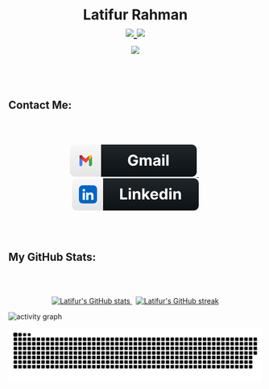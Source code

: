 <p align="center">
<h1 align="center">Latifur Rahman
  <br>
<a href="https://www.github.com/itsLatifur" target="_blank" rel="noreferrer">
  <img src="https://img.shields.io/github/followers/itsLatifur?logo=github&style=for-the-badge&color=0891b2&labelColor=1c1917" height="21px" />
</a>
<a href="https://www.github.com/itsLatifur" target="_blank" rel="noreferrer">
  <img src="https://komarev.com/ghpvc/?username=itsLatifur&label=Profile%20views&style=for-the-badge&color=0891b2&labelColor=1c1917" height="21px" />
</a>
  <br>
<a href="https://github.com/itsLatifur" align="center" style="text-align: center;">
  <img src="https://readme-typing-svg.herokuapp.com?lines=>+Web+Developer+and+Tech+Enthusiast+<;">
</a>
</h1> </p>

<br>
<br>

<!-- About Me -->

<!--
## About Me:
<p align="center"> I am a web-developer an undergraduate CSE student. </p>

<br>
<br>
-->

<!-- Contact Me -->
  
## Contact Me:

<br>
<br>

<p align="center">
<a href="mailto:itslatifur@gmail.com">
    <img src="https://github.com/smashik716/Icons/blob/main/Gmail.svg?style=for-the-badge&logo=GMail&logoColor=red">
</a> &nbsp; 

<a href="https://www.linkedin.com/in/latifur">
  <img src="https://github.com/smashik716/Icons/blob/main/Linked%20in.svg?style=for-the-badge&logo=linkedin&logoColor=grey">
</a>
</p>

<br>
<br>

<!--
## Here's where you can find me:

<br>
<br>

<p align="center">
  <a href="https://codeforces.com/profile/dev.smashik">
    <img src="https://github.com/dev-smashik/Github-Profile-Items/blob/main/Github/Codeforces.svg" alt="codecforces" style="vertical-align:top; margin:4px; color: blue;">
  </a> &nbsp;&nbsp;&nbsp;

  <a href="https://www.codechef.com/users/dev_smashik">
    <img src="https://github.com/dev-smashik/Github-Profile-Items/blob/main/Github/Codechef.svg" alt="codechef" style="vertical-align:top; margin:4px; color: blue;">
  </a> &nbsp;&nbsp;&nbsp;

  <a href="https://www.hackerrank.com/profile/dev_smashik">
    <img src="https://github.com/dev-smashik/Github-Profile-Items/blob/main/Github/HackerRank.svg" alt="HackerRank" style="vertical-align:top; margin:4px; color: blue;">
  </a> &nbsp;&nbsp;&nbsp;
  
  <a href="https://leetcode.com/dev_smashik/">
    <img src="https://github.com/dev-smashik/Github-Profile-Items/blob/main/Github/Leetcode.svg" alt="LeetCode" style="vertical-align:top; margin:4px; color: blue;">
  </a> &nbsp;&nbsp;&nbsp;
  
  <a href="https://www.behance.net/smashik369">
    <img src="https://github.com/dev-smashik/Github-Profile-Items/blob/main/Github/Behance.svg" alt="Behance" style="vertical-align:top; margin:4px; color: blue;">
  </a> &nbsp;&nbsp;&nbsp;

<br>
<br>
-->

<!-- Skills -->

<!-- 
## My Skills:
  
```json
{
   "Proficient": ["Python", "Java", "C", "C++", "SQL", "HTML", "CSS", "JavaScript", "Flutter", "UI/UX Design"]
   "Familiar with": ["C++", "Python", "Dart"]
   "Operating System": ["Windows", "Linux - Kali Linux"]
   "Core Skills": ["Malware Analysis", "Open Source Intelligence(OSINT)", "Cryptography", "Memory Forensics", "Digital Forensics", "Metasploit Framework", "Competitive Programming and Problem Solving", "Machine Learning"]
   "Design Skills": ["User Interface/User Experience Design - Android/IOS Application, Web/Desktop Application ", "Graphics Design - Logo, Banner, Poster, Icon"]
   "Web development": ["Wordpress Theme Development & Customization"]
   "Writing Skills": ["Science and Technology based at Mohakash Bigyan O Projukti and Independent Content Writer"]
   "Leadership Skills": ["Co-Founder and Admin at Mohakash Bigyan O Projukti - Science Education Learning Platform"]
}
```

<br>
<br>  -->


## My GitHub Stats:
<!-- Github Status -->

<br>
<br>

<p align="center">
<a href="http://www.github.com/itsLatifur"><img src="https://github-readme-stats.vercel.app/api?username=itsLatifur&show_icons=true&hide=&count_private=true&title_color=0891b2&text_color=ffffff&icon_color=0891b2&bg_color=1c1917&hide_border=true&show_icons=true" alt="Latifur's GitHub stats" width="300px", height="120px", border-radius="20px"/>
</a> &nbsp;

<a href="http://www.github.com/itsLatifur">
    <img src="https://github-readme-streak-stats.herokuapp.com/?user=itsLatifur&stroke=0891b2&background=1c1917&ring=0891b2&fire=0891b2&currStreakNum=ffffff&currStreakLabel=0891b2&sideNums=ffffff&sideLabels=ffffff&dates=ffffff&hide_border=true" alt="Latifur's GitHub streak" width="300px", height="120px", border-radius="20px"/>
</a>

<br>

   ![activity graph](https://github-readme-activity-graph.vercel.app/graph?username=itsLatifur&theme=github-dark&custom_title=Latifur's%20Activity%20Graph&hide_border=true)

</p>

<p align="center"> <picture align="center">
  <source media="(prefers-color-scheme: dark)" srcset="https://raw.githubusercontent.com/manekinekko/manekinekko/output/github-snake-dark.svg">
  <source media="(prefers-color-scheme: light)" srcset="https://raw.githubusercontent.com/manekinekko/manekinekko/output/github-snake.svg">
  <img alt="github contribution grid snake animation" src="https://raw.githubusercontent.com/manekinekko/manekinekko/output/github-snake.svg">
</picture> </p>

<br>
<br>
